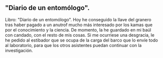 ## "Diario de un entomólogo".
Libro: "Diario de un entomólogo".
Hoy he conseguido la llave del granero tras haber pagado a un anutrof mucho más interesado por los kamas que por el conocimiento y la ciencia. De momento, la he guardado en mi baúl con candado, con el resto de mis cosas. Si me ocurriese una desgracia, le he pedido al estibador que se ocupa de la carga del barco que lo envíe todo al laboratorio, para que los otros asistentes puedan continuar con la investigación.